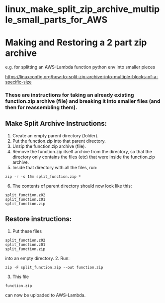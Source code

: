 # linux_make_split_zip_archive_multiple_small_parts_for_AWS

# Making and Restoring a 2 part zip archive 

e.g. for splitting an AWS-Lambda function python env into smaller pieces

https://linuxconfig.org/how-to-split-zip-archive-into-multiple-blocks-of-a-specific-size 

### These are instructions for taking an already existing function.zip archive (file) and breaking it into smaller files (and then for reassembling them). 

## Make Split Archive Instructions:
1. Create an empty parent directory (folder).
2. Put the function.zip into that parent directory.
3. Unzip the function.zip archive (file).
4. Remove the function.zip itself archive from the directory, so that the directory only contains the files (etc) that were inside the function.zip archive.
5. Inside that directory with all the files, run: 
```
zip -r -s 15m split_function.zip *
```
6. The contents of parent directory should now look like this:
```
split_function.z02        
split_function.z01  
split_function.zip
```

## Restore instructions:
1. Put these files
```
split_function.z02        
split_function.z01  
split_function.zip
```
into an empty directory.
2. Run: 
```
zip -F split_function.zip --out function.zip
```
3. This file
```
function.zip
``` 
can now be uploaded to AWS-Lambda.
